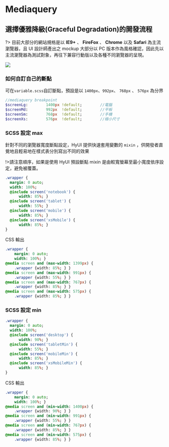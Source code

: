 # Mediaquery

## 選擇優雅降級(Graceful Degradation)的開發流程

?> 目前大部分的網站規格是以 **IE9+** 、 **FireFox** 、 **Chrome** 以及 **Safari** 為主流瀏覽器，且 UI 設計師產出之 mockup 大部分以 PC 版本作為風格確認，因此先以主流瀏覽器為測試對象，再往下兼容行動版以及各種不同瀏覽器的呈現。

![](https://i.imgur.com/7de2I7B.jpg)

### 如何自訂自己的斷點

可在`variable.scss`自訂斷點，預設是以 `1400px`、`992px`、 `768px` 、 `576px` 為分界

```sass
//mediaquery breakpoint
$screenLg:        1400px !default;        //電腦
$screenMd:        992px  !default;        //平板
$screenSm:        768px  !default;        //手機
$screenXs:        576px  !default;        //極小尺寸
```

### SCSS 設定 max

針對不同的瀏覽器寬度斷點設定，HyUI 提供快速套用變數的 `mixin` ，供開發者直覺地且輕易地在樣式表分別寫出不同的效果

!>請注意順序，如果是使用 HyUI 預設斷點 mixin 是由較寬螢幕至最小寬度依序設定，避免被覆蓋。

```sass
.wrapper {
  margin: 0 auto;
  width: 100%;
  @include screen('notebook') {
      width: 85%; }
  @include screen('tablet') {
      width: 55%; }
  @include screen('mobile') {
      width: 85%; }
  @include screen('xsMobile') {
      width: 85%; }
}
```

CSS 輸出

```sass
.wrapper {
    margin: 0 auto;
    width: 100%; }
@media screen and (max-width: 1399px) {
    .wrapper {width: 85%; } }
@media screen and (max-width: 991px) {
    .wrapper {width: 55%; } }
@media screen and (max-width: 767px) {
    .wrapper {width: 85%; } }
@media screen and (max-width: 575px) {
    .wrapper {width: 85%; } }
```

### SCSS 設定 min

```sass
.wrapper {
  margin: 0 auto;
  width: 100%;
  @include screen('desktop') {
      width: 90%; }
  @include screen('tabletMin') {
      width: 55%; }
  @include screen('mobileMin') {
      width: 85%; }
  @include screen('xsMobileMin') {
      width: 85%; }
}
```

CSS 輸出

```sass
.wrapper {
    margin: 0 auto;
    width: 100%; }
@media screen and (min-width: 1400px) {
    .wrapper {width: 90%; } }
@media screen and (min-width: 991px) {
    .wrapper {width: 55%; } }
@media screen and (min-width: 767px) {
    .wrapper {width: 85%; } }
@media screen and (min-width: 575px) {
    .wrapper {width: 85%; } }
```

<style>
.ui-infobar{
max-width:95%;
}
.markdown-body{
max-width:95%;
}
</style>

